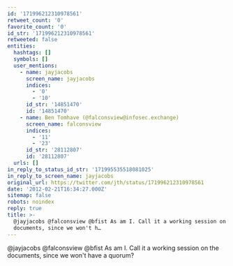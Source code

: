 ```yaml
---
id: '171996212310978561'
retweet_count: '0'
favorite_count: '0'
id_str: '171996212310978561'
retweeted: false
entities:
  hashtags: []
  symbols: []
  user_mentions:
    - name: jayjacobs
      screen_name: jayjacobs
      indices:
        - '0'
        - '10'
      id_str: '14851470'
      id: '14851470'
    - name: Ben Tomhave (@falconsview@infosec.exchange)
      screen_name: falconsview
      indices:
        - '11'
        - '23'
      id_str: '28112807'
      id: '28112807'
  urls: []
in_reply_to_status_id_str: '171995535518081025'
in_reply_to_screen_name: jayjacobs
original_url: https://twitter.com/jth/status/171996212310978561
date: '2012-02-21T16:34:27.000Z'
sitemap: false
robots: noindex
reply: true
title: >-
  @jayjacobs @falconsview @bfist As am I. Call it a working session on the
  documents, since we won't h…
---
```


@jayjacobs @falconsview @bfist As am I. Call it a working session on the documents, since we won't have a quorum?